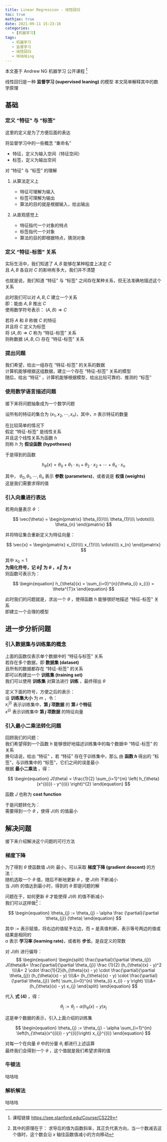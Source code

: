 ```yaml
---
title: Linear Regression - 线性回归
toc: true
mathjax: true
date: 2021-09-11 15:23:18
categories:
   - [机器学习]
tags:
   - 机器学习
   - 监督学习
   - 线性回归
   - 咕咕咕ing
---
```


本文基于 Andrew NG 机器学习 公开课程 [^andrew-ng]

[^andrew-ng]: 课程链接 <https://see.stanford.edu/Course/CS229>

线性回归是一种 **监督学习 (supervised leaning)** 的模型
本文简单解释其中的数学原理

## 基础

### 定义 “特征” 与 “标签”

这里的定义是为了方便后面的表达

将监督学习中的一些概念 “重命名”
- 特征，定义为输入空间（特征空间）
- 标签，定义为输出空间

对 “特征” 与 “标签” 的理解  
1. 从算法定义上
   - 特征可理解为输入
   - 标签可理解为输出
   - 算法的目的就是根据输入，给出输出

2. 从直观感觉上
   - 特征指代一个对象的特点
   - 标签指代一个对象
   - 算法的目的即根据特点，猜测对象

### 定义 “特征-标签” 关系

实际生活中，我们知道了 $A, B$ 能够在某种程度上决定 $C$  
且 $A, B$ 各自对 $C$ 的影响有多大，我们并不清楚  

也就是说，我们知道 “特征” 与 “标签” 之间存在某种关系，但无法准确地描述这个关系

此时我们可以对 $A, B, C$ 建立一个关系  
即：能由 $A, B$ 推出 $C$  
使用数学符号表示： $(A, B) \Rightarrow C$  

若将 $A$ 和 $B$ 称做 $C$ 的特征  
并且将 $C$ 定义为标签  
将 $(A, B) \Rightarrow C$ 称为 “特征-标签” 关系  
则称数据 $(A, B, C)$ 存在 “特征-标签” 关系  

### 提出问题

我们希望，给出一组存在 “特征-标签” 的关系的数据  
计算机能够根据这组数据，建立一个存在 “特征-标签” 关系的模型  
随后，给出 “特征” ，计算机能够根据模型，给出比较可靠的、推测的 “标签”

### 使用数学语言描述问题

接下来将问题抽象成为一个数学问题

设所有的特征的集合为 $(x_{1}, x_{2}, \cdots, x_{n})$，其中，$n$ 表示特征的数量  

在比较简单的情况下  
假定 “特征-标签” 是线性关系  
并且这个线性关系为函数 $h$  
则称 $h$ 为 **假设函数 (hypotheses)**  

于是得到的函数

$$
\begin{equation}
   h_{\theta}(x) = \theta_{0} + \theta_{1} \cdot x_{1} + \theta_{2} \cdot x_{2} + \cdots + \theta_{n} \cdot x_{n}
\end{equation}
$$

其中， $\theta_{0}, \theta_{1}, \cdots, \theta_{n}$ 表示 **参数 (parameters)**，或者说是 **权值 (weights)**  
这是我们需要求得的值

### 引入向量进行表达

若用向量表示 $\theta$ ：

$$
\vec{\theta} = 
\begin{pmatrix}
   \theta_{0}\\\\
   \theta_{1}\\\\
   \vdots\\\\
   \theta_{n}
\end{pmatrix}
$$

并将特征集合重新定义为特征向量：

$$
\vec{x} =
\begin{pmatrix}
   x_{0}\\\\
   x_{1}\\\\
   \vdots\\\\
   x_{n}
\end{pmatrix}
$$

其中 $x_{0} = 1$  
**为简化符号，记 $\vec{\theta}$ 为 $\theta$ ，$\vec{x}$ 为 $x$**  
则函数可表示为：

$$
\begin{equation}
   h_{\theta}(x) = \sum_{i=0}^{n}{\theta_{i} x_{i}} = \theta^{T}x
\end{equation}
$$

此时我们的问题就是，求出一个 $\theta$ ，使得函数 $h$ 能够很好地描述 “特征-标签” 关系  
即建立一个合理的模型

## 进一步分析问题

### 引入数据集与训练集的概念

上面的函数仅表示单个数据中的 “特征与标签” 关系  
若存在多个数据，即 **数据集 (dataset)**  
且所有的数据都存在 “特征-标签” 的关系  
即可以构建出一个 **训练集 (training set)**  
我们可以使用 **训练集** 对算法进行 **训练** ，最终得出 $\theta$

定义下面的符号，方便之后的表示：  
设 **训练集大小** 为 $m$ ，令：  
$x_{i}^{(j)}$ 表示训练集中，**第 $j$ 项数据** 的 **第 $i$ 个特征**  
$x^{(j)}$ 表示训练集中 **第 $j$ 项数据** 的特征向量

### 引入最小二乘法转化问题

回顾我们的问题：  
我们希望得到一个函数 $h$ 能够很好地描述训练集中的每个数据中 “特征-标签” 的关系  
换句话说，给出 “特征” ，若 “特征” 存在于训练集中，那么
由 **函数 $h$** 得出的 “标签”，与训练集中的 “标签”，它们之间的误差最小  
根据 **最小二乘法** ，得：

$$
\begin{equation}
   J(\theta) = \frac{1}{2} \sum_{i=1}^{m} \left( h_{\theta}(x^{(i)}) - y^{(i)} \right)^{2}
\end{equation}
$$

函数 $J$ 也称为 **cost function**

于是问题转化为：  
需要得到一个 $\theta$ ，使得 $J(\theta)$ 的值最小

## 解决问题

接下来介绍解决这个问题的可行方法

### 梯度下降

为了得到 $\theta$ 使函数值 $J(\theta)$ 最小，可以采取 **梯度下降 (gradient descent)** 的方法：  
随机选取一个 $\theta$ 值，随后不断地更新 $\theta$ ，使 $J(\theta)$ 不断减小  
当 $J(\theta)$ 的值达到最小时，得到的 $\theta$ 即是问题的解

问题在于，如何更新 $\theta$ 才能使得 $J(\theta)$ 的值不断减小  
我们可以这样做[^why]：  

[^why]: 其中的原理在于：
求导后的值为函数斜率，其正负代表方向，当一个数减去这个值时，这个数会沿 $x$ 轴往函数值减小的方向移动

$$  
\begin{equation}
   \theta_{j} := \theta_{j} - \alpha \frac {\partial}{\partial \theta_{j}} (\theta)
\end{equation}
$$

其中 $:=$ 表示赋值，将右边的值赋予左边，而 $=$ 是真值判断，表示等号两边的值或结果是相同的  
$\alpha$ 表示 **学习率 (learning rate)**，或者称 **步长**，是自定义的常数  

对 $J(\theta)$ 进行偏导：
$$
\begin{equation}
\begin{split}
   \frac{\partial}{\partial \theta_{j}} J(\theta)&= \frac{\partial}{\partial \theta_{j}} \frac {1}{2} (h_{\theta}(x) - y)^2 \\\\&= 2 \cdot \frac{1}{2}(h_{\theta}(x) - y) \cdot \frac{\partial}{\partial \theta_{j}} (h_{\theta}(x) - y) \\\\&= (h_{\theta}(x) - y) \cdot \frac{\partial}{\partial \theta_{j}} \left( \sum_{i=0}^{n} \theta_{i} x_{i} - y \right) \\\\&= (h_{\theta}(x) - y) x_{j}
\end{split}
\end{equation}
$$

代入 **式 $(4)$** ，得：

$$
\begin{equation}
   \theta_{j} := \theta_{j} - \alpha (h_{\theta}(x) - y) x_{j}
\end{equation}
$$

这是单个数据的表示，引入上面介绍的训练集  

$$
\begin{equation}
   \theta_{j} := \theta_{j} - \alpha \sum_{i=1}^{m} \left(h_{\theta}(x^{(i)}) - y^{(i)}\right) x_{j}^{(i)}
\end{equation}
$$

对每一个在向量 $\theta$ 中的分量 $\theta_{i}$ 都进行上述运算  
最终我们会得到一个 $\theta$ ，这个值就是我们希望求得的值

### 牛顿法

咕咕咕

### 解析解法

咕咕咕
